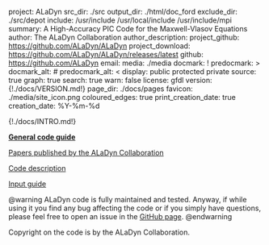 project: ALaDyn
src_dir: ./src
output_dir: ./html/doc_ford
exclude_dir: ./src/depot
include: /usr/include
         /usr/local/include
         /usr/include/mpi
summary: A High-Accuracy PIC Code for the Maxwell-Vlasov Equations
author: The ALaDyn Collaboration
author_description:
project_github: https://github.com/ALaDyn/ALaDyn
project_download: https://github.com/ALaDyn/ALaDyn/releases/latest
github: https://github.com/ALaDyn
email: 
media: ./media
docmark: !
predocmark: >
docmark_alt: #
predocmark_alt: <
display: public
	protected
	private
source: true
graph: true
search: true
warn: false
license: gfdl
version: {!./docs/VERSION.md!}
page_dir: ./docs/pages
favicon: ./media/site_icon.png
coloured_edges: true
print_creation_date: true
creation_date: %Y-%m-%d

{!./docs/INTRO.md!}

[**General code guide**](|url|/page/index.html)  

[Papers published by the ALaDyn Collaboration](https://aladyn.github.io/Papers/)

[Code description](|url|/page/DESCRIPTION.html)  

[Input guide](|url|/page/NAMELIST_GUIDE.html)

@warning
ALaDyn code is fully maintained and tested.
Anyway, if while using it you find any bug affecting the code or if you simply
have questions, please feel free to open an issue in the [GitHub page](https://github.com/ALaDyn/ALaDyn/issues).
@endwarning

Copyright on the code is by the ALaDyn Collaboration.

